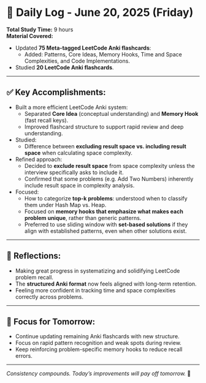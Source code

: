 # 📅 Daily Log - June 20, 2025 (Friday)

**Total Study Time:** 9 hours  
**Material Covered:**  
- Updated **75 Meta-tagged LeetCode Anki flashcards**:
  - Added: Patterns, Core Ideas, Memory Hooks, Time and Space Complexities, and Code Implementations.
- Studied **20 LeetCode Anki flashcards**.

---

## ✅ Key Accomplishments:
- Built a more efficient LeetCode Anki system:
  - Separated **Core Idea** (conceptual understanding) and **Memory Hook** (fast recall keys).
  - Improved flashcard structure to support rapid review and deep understanding.
- Studied:
  - Difference between **excluding result space vs. including result space** when calculating space complexity.
- Refined approach:
  - Decided to **exclude result space** from space complexity unless the interview specifically asks to include it.
  - Confirmed that some problems (e.g. Add Two Numbers) inherently include result space in complexity analysis.
- Focused:
  - How to categorize **top-k problems**: understood when to classify them under Hash Map vs. Heap.
  - Focused on **memory hooks that emphasize what makes each problem unique**, rather than generic patterns.
  - Preferred to use sliding window with **set-based solutions** if they align with established patterns, even when other solutions exist.

---

## 💭 Reflections:
- Making great progress in systematizing and solidifying LeetCode problem recall.
- The **structured Anki format** now feels aligned with long-term retention.
- Feeling more confident in tracking time and space complexities correctly across problems.

---

## 🎯 Focus for Tomorrow:
- Continue updating remaining Anki flashcards with new structure.
- Focus on rapid pattern recognition and weak spots during review.
- Keep reinforcing problem-specific memory hooks to reduce recall errors.

---

*Consistency compounds. Today’s improvements will pay off tomorrow.* 🚀